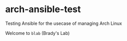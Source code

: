 # arch-ansible-test
Testing Ansible for the usecase of managing Arch Linux

Welcome to `blab` (Brady's Lab)
